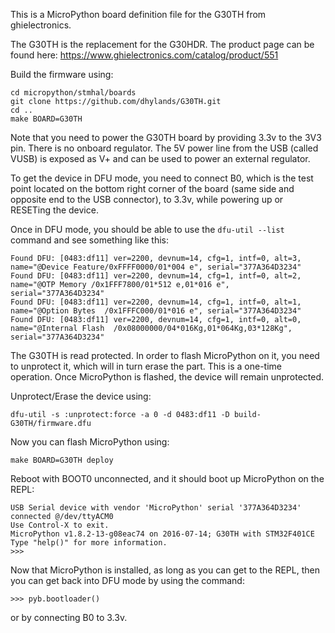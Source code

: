 This is a MicroPython board definition file for the G30TH from ghielectronics.

The G30TH is the replacement for the G30HDR. The product page can be found here:
https://www.ghielectronics.com/catalog/product/551

Build the firmware using:
```
cd micropython/stmhal/boards
git clone https://github.com/dhylands/G30TH.git
cd ..
make BOARD=G30TH
```

Note that you need to power the G30TH board by providing 3.3v to the 3V3 pin.
There is no onboard regulator. The 5V power line from the USB (called VUSB) is
exposed as V+ and can be used to power an external regulator.

To get the device in DFU mode, you need to connect B0, which is the test
point located on the bottom right corner of the board (same side and opposite end
to the USB connector), to 3.3v, while powering up or RESETing the device.

Once in DFU mode, you should be able to use the ```dfu-util --list``` command and see
something like this:
```
Found DFU: [0483:df11] ver=2200, devnum=14, cfg=1, intf=0, alt=3, name="@Device Feature/0xFFFF0000/01*004 e", serial="377A364D3234"
Found DFU: [0483:df11] ver=2200, devnum=14, cfg=1, intf=0, alt=2, name="@OTP Memory /0x1FFF7800/01*512 e,01*016 e", serial="377A364D3234"
Found DFU: [0483:df11] ver=2200, devnum=14, cfg=1, intf=0, alt=1, name="@Option Bytes  /0x1FFFC000/01*016 e", serial="377A364D3234"
Found DFU: [0483:df11] ver=2200, devnum=14, cfg=1, intf=0, alt=0, name="@Internal Flash  /0x08000000/04*016Kg,01*064Kg,03*128Kg", serial="377A364D3234"
```

The G30TH is read protected. In order to flash MicroPython on it, you need
to unprotect it, which will in turn erase the part. This is a one-time
operation. Once MicroPython is flashed, the device will remain unprotected.

Unprotect/Erase the device using:
```
dfu-util -s :unprotect:force -a 0 -d 0483:df11 -D build-G30TH/firmware.dfu
```

Now you can flash MicroPython using:
```
make BOARD=G30TH deploy
```

Reboot with BOOT0 unconnected, and it should boot up MicroPython on the REPL:
```
USB Serial device with vendor 'MicroPython' serial '377A364D3234' connected @/dev/ttyACM0
Use Control-X to exit.
MicroPython v1.8.2-13-g08eac74 on 2016-07-14; G30TH with STM32F401CE
Type "help()" for more information.
>>> 
```

Now that MicroPython is installed, as long as you can get to the REPL, then you
can get back into DFU mode by using the command:
```
>>> pyb.bootloader()
```
or by connecting B0 to 3.3v.

